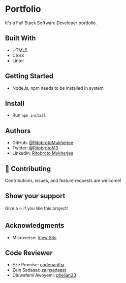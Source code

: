 # Portfolio
It's a Full Stack Software Developer portfolio.

## Built With

- HTML5
- CSS3
- Linter

## Getting Started

- NodeJs, npm needs to be installed in system

## Install

- Run ``` npm install ```

## Authors

- GitHub: [@RitobrotoMukherjee](https://github.com/RitobrotoMukherjee)
- Twitter: [@RitobrotoM3](https://twitter.com/RitobrotoM3)
- LinkedIn: [Ritobroto Mukherjee](https://www.linkedin.com/in/ritobroto-mukherjee-519148ba/)

## 🤝 Contributing

Contributions, issues, and feature requests are welcome!

## Show your support

Give a ⭐️ if you like this project!

## Acknowledgments

- Microverse: [View Site](https://www.microverse.org/)

## Code Reviewer

- Eze Promise: [codepantha](https://github.com/codepantha)
- Zain Sadaqat: [zainsadaqat](https://github.com/zainsadaqat)
- Oluwafemi Awoyemi: [phelian23](https://github.com/phelian23)